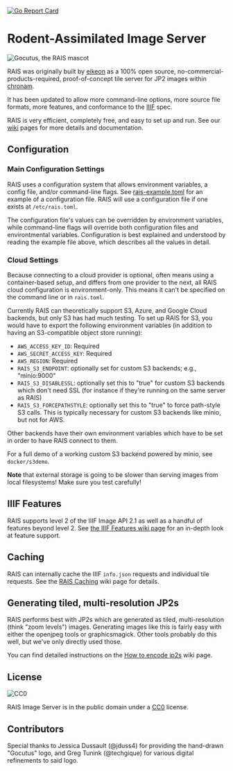 [![Go Report Card](https://goreportcard.com/badge/github.com/uoregon-libraries/rais-image-server)](https://goreportcard.com/report/github.com/uoregon-libraries/rais-image-server)

Rodent-Assimilated Image Server
=======

![Gocutus, the RAIS mascot](gocutus.png?raw=true "Gocutus, the RAIS mascot")

RAIS was originally built by [eikeon](https://github.com/eikeon) as a 100% open
source, no-commercial-products-required, proof-of-concept tile server for JP2
images within [chronam](https://github.com/LibraryOfCongress/chronam).

It has been updated to allow more command-line options, more source file
formats, more features, and conformance to the [IIIF](http://iiif.io/) spec.

RAIS is very efficient, completely free, and easy to set up and run.  See our
[wiki](https://github.com/uoregon-libraries/rais-image-server/wiki) pages for
more details and documentation.

Configuration
-----

### Main Configuration Settings

RAIS uses a configuration system that allows environment variables, a config
file, and/or command-line flags.  See [rais-example.toml](rais-example.toml)
for an example of a configuration file.  RAIS will use a configuration
file if one exists at `/etc/rais.toml`.

The configuration file's values can be overridden by environment variables,
while command-line flags will override both configuration files and
environtmental variables.  Configuration is best explained and understood by
reading the example file above, which describes all the values in detail.

### Cloud Settings

Because connecting to a cloud provider is optional, often means using a
container-based setup, and differs from one provider to the next, all RAIS
cloud configuration is environment-only.  This means it can't be specified on
the command line or in `rais.toml`.

Currently RAIS can theoretically support S3, Azure, and Google Cloud backends,
but only S3 has had much testing.  To set up RAIS for S3, you would have to
export the following environment variables (in addition to having an
S3-compatible object store running):

- `AWS_ACCESS_KEY_ID`: Required
- `AWS_SECRET_ACCESS_KEY`: Required
- `AWS_REGION`: Required
- `RAIS_S3_ENDPOINT`: optionally set for custom S3 backends; e.g., "minio:9000"
- `RAIS_S3_DISABLESSL`: optionally set this to "true" for custom S3 backends
  which don't need SSL (for instance if they're running on the same server as
  RAIS)
- `RAIS_S3_FORCEPATHSTYLE`: optionally set this to "true" to force path-style
  S3 calls.  This is typically necessary for custom S3 backends like minio, but
  not for AWS.

Other backends have their own environment variables which have to be set in
order to have RAIS connect to them.

For a full demo of a working custom S3 backend powered by minio, see `docker/s3demo`.

**Note** that external storage is going to be slower than serving images from
local filesystems!  Make sure you test carefully!

IIIF Features
-----

RAIS supports level 2 of the IIIF Image API 2.1 as well as a handful of
features beyond level 2.  See
[the IIIF Features wiki page](https://github.com/uoregon-libraries/rais-image-server/wiki/IIIF-Features)
for an in-depth look at feature support.

Caching
-----

RAIS can internally cache the IIIF `info.json` requests and individual tile
requests.  See the [RAIS Caching](https://github.com/uoregon-libraries/rais-image-server/wiki/Caching)
wiki page for details.

Generating tiled, multi-resolution JP2s
---

RAIS performs best with JP2s which are generated as tiled, multi-resolution
(think "zoom levels") images.  Generating images like this is fairly easy with
either the openjpeg tools or graphicsmagick.  Other tools probably do this
well, but we've only directly used those.

You can find detailed instructions on the
[How to encode jp2s](https://github.com/uoregon-libraries/rais-image-server/wiki/How-To-Encode-JP2s)
wiki page.

License
-----

<img src="http://i.creativecommons.org/p/zero/1.0/88x31.png" style="border-style: none;" alt="CC0" />

RAIS Image Server is in the public domain under a
[CC0](http://creativecommons.org/publicdomain/zero/1.0/) license.

Contributors
-----

Special thanks to Jessica Dussault (@jduss4) for providing the hand-drawn
"Gocutus" logo, and Greg Tunink (@techgique) for various digital refinements to
said logo.
